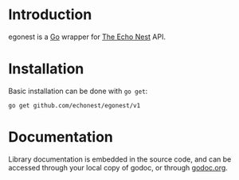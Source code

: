 # Introduction

egonest is a [Go][1] wrapper for [The Echo Nest][2] API.

# Installation

Basic installation can be done with `go get`:

    go get github.com/echonest/egonest/v1

# Documentation

Library documentation is embedded in the source code, and can be accessed through your local copy of godoc, or through [godoc.org][3].

   [1]: http://golang.org
   [2]: http://developer.echonest.com
   [3]: http://godoc.org/github.com/echonest/egonest/v1

